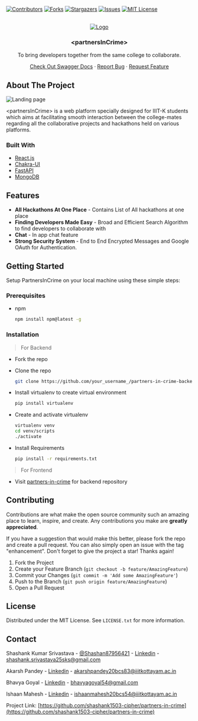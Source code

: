 <div id="top"></div>

[![Contributors][contributors-shield]][contributors-url]
[![Forks][forks-shield]][forks-url]
[![Stargazers][stars-shield]][stars-url]
[![Issues][issues-shield]][issues-url]
[![MIT License][license-shield]][license-url]

<!-- PROJECT LOGO -->
<br />
<div align="center">
  <a href="https://partners-in-crime.vercel.app/">
    <img src="https://res.cloudinary.com/dpjf6btln/image/upload/v1658199451/Studio_Project_uaunvd.png" alt="Logo" >
  </a>

  <h3 align="center">&lt;partnersInCrime&gt;</h3>

  <p align="center">
    To bring developers together from the same college to collaborate.
   </p>
   <p align="center">
    <a href="https://partners-in-crime-backend.herokuapp.com/">Check Out Swagger Docs</a>
    ·
    <a href="https://github.com/shashank1503-cipher/partners-in-crime-backend/issues">Report Bug</a>
    ·
    <a href="https://github.com/shashank1503-cipher/partners-in-crime-backend/issues">Request Feature</a>
  </p>
</div>

<!-- ABOUT THE PROJECT -->

## About The Project

<img src="https://res.cloudinary.com/dpjf6btln/image/upload/v1658199960/Landing_page_f2kkmz.png" alt="Landing page">
</img>

&lt;partnersInCrime&gt; is a web platform specially designed for IIIT-K students which aims at facilitating smooth interaction between the college-mates regarding all the collaborative projects and hackathons held on various platforms.


### Built With

- [React.js](https://reactjs.org/)
- [Chakra-UI](https://chakra-ui.com/)
- [FastAPI](https://fastapi.tiangolo.com/)
- [MongoDB](https://www.mongodb.com/)

## Features

- **All Hackathons At One Place** - Contains List of All hackathons at one place
- **Finding Developers Made Easy** - Broad and Efficient Search Algorithm to find developers to collaborate with
- **Chat** - In app chat feature 
- **Strong Security System** - End to End Encrypted Messages and Google OAuth for Authentication.


<!-- GETTING STARTED -->

## Getting Started

Setup PartnersInCrime on your local machine using these simple steps:

### Prerequisites

- npm
  ```sh
  npm install npm@latest -g
  ```

### Installation
>For Backend
- Fork the repo
- Clone the repo
   ```sh
   git clone https://github.com/your_username_/partners-in-crime-backend.git
   ```
- Install virtualenv to create virtual environment
   ```sh
   pip install virtualenv
   ```

- Create and activate virtualenv
   ```sh
   virtualenv venv
   cd venv/scripts
   ./activate
   ```
- Install Requirements
   ```sh
   pip install -r requirements.txt
   ```

>For Frontend
- Visit [partners-in-crime](https://github.com/shashank1503-cipher/partners-in-crime) for backend repository

<!-- CONTRIBUTING -->

## Contributing

Contributions are what make the open source community such an amazing place to learn, inspire, and create. Any contributions you make are **greatly appreciated**.

If you have a suggestion that would make this better, please fork the repo and create a pull request. You can also simply open an issue with the tag "enhancement".
Don't forget to give the project a star! Thanks again!

1. Fork the Project
2. Create your Feature Branch (`git checkout -b feature/AmazingFeature`)
3. Commit your Changes (`git commit -m 'Add some AmazingFeature'`)
4. Push to the Branch (`git push origin feature/AmazingFeature`)
5. Open a Pull Request

<!-- LICENSE -->

## License

Distributed under the MIT License. See `LICENSE.txt` for more information.

<!-- CONTACT -->

## Contact

Shashank Kumar Srivastava - [@Shashan87956421](https://twitter.com/Shashan87956421) - [Linkedin](https://www.linkedin.com/in/shashank-srivastava-a72899201/) - shashank.srivastava25sks@gmail.com

Akarsh Pandey - [Linkedin](https://www.linkedin.com/in/akarsh-pandey-238b471b0/) - akarshpandey20bcs83@iiitkottayam.ac.in

Bhavya Goyal - [Linkedin](https://www.linkedin.com/in/bhavya-goyal-832418203/) - bhavyagoyal54@gmail.com

Ishaan Mahesh - [Linkedin](https://www.linkedin.com/in/ishaan-mahesh/) - ishaanmahesh20bcs54@iiitkottayam.ac.in

Project Link: [https://github.com/shashank1503-cipher/partners-in-crime](https://github.com/shashank1503-cipher/partners-in-crime)


<!-- MARKDOWN LINKS & IMAGES -->
<!-- https://www.markdownguide.org/basic-syntax/#reference-style-links -->

[contributors-shield]: https://img.shields.io/github/contributors/shashank1503-cipher/partners-in-crime-backend.svg?style=for-the-badge
[contributors-url]: https://github.com/shashank1503-cipher/partners-in-crime-backend/graphs/contributors
[forks-shield]: https://img.shields.io/github/forks/shashank1503-cipher/partners-in-crime-backend?style=for-the-badge
[forks-url]: https://github.com/shashank1503-cipher/partners-in-crime-backend/network/members
[stars-shield]: https://img.shields.io/github/stars/shashank1503-cipher/partners-in-crime-backend?style=for-the-badge
[stars-url]: https://github.com/shashank1503-cipher/partners-in-crime-backend/stargazers
[issues-shield]: https://img.shields.io/github/issues/shashank1503-cipher/partners-in-crime-backend?style=for-the-badge
[issues-url]: https://github.com/shashank1503-cipher/partners-in-crime-backend/issues
[license-shield]: https://img.shields.io/github/license/shashank1503-cipher/partners-in-crime-backend?style=for-the-badge
[license-url]: https://github.com/shashank1503-cipher/partners-in-crime-backend/blob/main/LICENSE

